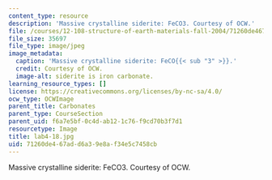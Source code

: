 ```yaml
---
content_type: resource
description: 'Massive crystalline siderite: FeCO3. Courtesy of OCW.'
file: /courses/12-108-structure-of-earth-materials-fall-2004/71260de467add6a39e8af34e5c7458cb_lab4-18.jpg
file_size: 35697
file_type: image/jpeg
image_metadata:
  caption: 'Massive crystalline siderite: FeCO{{< sub "3" >}}.'
  credit: Courtesy of OCW.
  image-alt: siderite is iron carbonate.
learning_resource_types: []
license: https://creativecommons.org/licenses/by-nc-sa/4.0/
ocw_type: OCWImage
parent_title: Carbonates
parent_type: CourseSection
parent_uid: f6a7e5bf-0c4d-ab12-1c76-f9cd70b3f7d1
resourcetype: Image
title: lab4-18.jpg
uid: 71260de4-67ad-d6a3-9e8a-f34e5c7458cb
---
```

Massive crystalline siderite: FeCO3. Courtesy of OCW.
